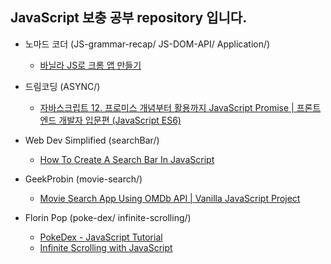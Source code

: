 ## JavaScript 보충 공부 repository 입니다.

- 노마드 코더 (JS-grammar-recap/ JS-DOM-API/ Application/)

  - [바닐라 JS로 크롬 앱 만들기](https://nomadcoders.co/javascript-for-beginners)

- 드림코딩 (ASYNC/)

  - [자바스크립트 12. 프로미스 개념부터 활용까지 JavaScript Promise | 프론트엔드 개발자 입문편 (JavaScript ES6)](https://www.youtube.com/watch?v=JB_yU6Oe2eE)

- Web Dev Simplified (searchBar/)

  - [How To Create A Search Bar In JavaScript](https://www.youtube.com/watch?v=TlP5WIxVirU)

- GeekProbin (movie-search/)

  - [Movie Search App Using OMDb API | Vanilla JavaScript Project](https://www.youtube.com/watch?v=1VjdxCTBfUI)

- Florin Pop (poke-dex/ infinite-scrolling/)

  - [PokeDex - JavaScript Tutorial](https://www.youtube.com/watch?v=XL68br6JyYs)
  - [Infinite Scrolling with JavaScript](https://www.youtube.com/watch?v=L8X4zAsoxb4)
